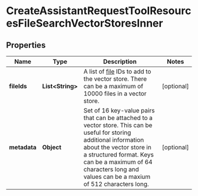 

# CreateAssistantRequestToolResourcesFileSearchVectorStoresInner


## Properties

| Name | Type | Description | Notes |
|------------ | ------------- | ------------- | -------------|
|**fileIds** | **List&lt;String&gt;** | A list of [file](/docs/api-reference/files) IDs to add to the vector store. There can be a maximum of 10000 files in a vector store.  |  [optional] |
|**metadata** | **Object** | Set of 16 key-value pairs that can be attached to a vector store. This can be useful for storing additional information about the vector store in a structured format. Keys can be a maximum of 64 characters long and values can be a maxium of 512 characters long.  |  [optional] |



